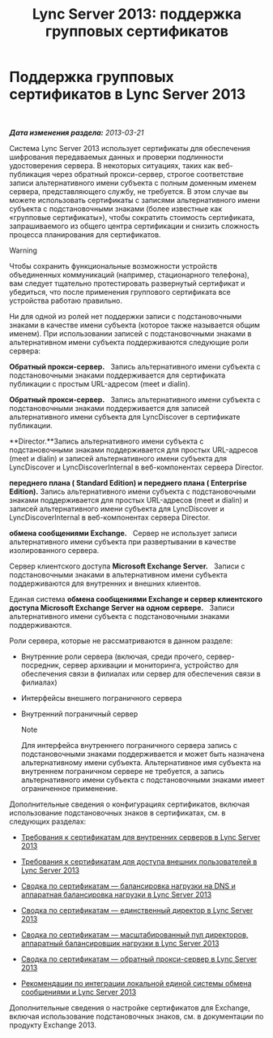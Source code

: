 ﻿---
title: 'Lync Server 2013: поддержка групповых сертификатов'
TOCTitle: Поддержка групповых сертификатов
ms:assetid: 0bae2aa8-b6dc-46f5-a3be-3fe7581809d4
ms:mtpsurl: https://technet.microsoft.com/ru-ru/library/Hh202161(v=OCS.15)
ms:contentKeyID: 49308909
ms.date: 05/19/2016
mtps_version: v=OCS.15
ms.translationtype: HT
---

# Поддержка групповых сертификатов в Lync Server 2013

 

_**Дата изменения раздела:** 2013-03-21_

Система Lync Server 2013 использует сертификаты для обеспечения шифрования передаваемых данных и проверки подлинности удостоверения сервера. В некоторых ситуациях, таких как веб-публикация через обратный прокси-сервер, строгое соответствие записи альтернативного имени субъекта с полным доменным именем сервера, представляющего службу, не требуется. В этом случае вы можете использовать сертификаты с записями альтернативного имени субъекта с подстановочными знаками (более известные как «групповые сертификаты»), чтобы сократить стоимость сертификата, запрашиваемого из общего центра сертификации и снизить сложность процесса планирования для сертификатов.

> [!WARNING]  
> Чтобы сохранить функциональные возможности устройств объединенных коммуникаций (например, стационарного телефона), вам следует тщательно протестировать развернутый сертификат и убедиться, что после применения группового сертификата все устройства работаю правильно.

Ни для одной из ролей нет поддержки записи с подстановочными знаками в качестве имени субъекта (которое также называется общим именем). При использовании записей с подстановочными знаками в альтернативном имени субъекта поддерживаются следующие роли сервера:

   **Обратный прокси-сервер.**   Запись альтернативного имени субъекта с подстановочными знаками поддерживается для сертификата публикации с простым URL-адресом (meet и dialin).

   **Обратный прокси-сервер.**   Запись альтернативного имени субъекта с подстановочными знаками поддерживается для записей альтернативного имени субъекта для LyncDiscover в сертификате публикации.

   **Director.**Запись альтернативного имени субъекта с подстановочными знаками поддерживается для простых URL-адресов (meet и dialin) и записей альтернативного имени субъекта для LyncDiscover и LyncDiscoverInternal в веб-компонентах сервера Director.

   **переднего плана ( Standard Edition) и переднего плана ( Enterprise Edition).** Запись альтернативного имени субъекта с подстановочными знаками поддерживается для простых URL-адресов (meet и dialin) и записей альтернативного имени субъекта для LyncDiscover и LyncDiscoverInternal в веб-компонентах сервера Director.

   **обмена сообщениями Exchange.**   Сервер не использует записи альтернативного имени субъекта при развертывании в качестве изолированного сервера.

   Сервер клиентского доступа **Microsoft Exchange Server.**   Записи с подстановочными знаками в альтернативном имени субъекта поддерживаются для внутренних и внешних клиентов.

   Единая система **обмена сообщениями Exchange и сервер клиентского доступа Microsoft Exchange Server на одном сервере.**   Записи альтернативного имени субъекта с подстановочными знаками поддерживаются.

Роли сервера, которые не рассматриваются в данном разделе:

  - Внутренние роли сервера (включая, среди прочего, сервер- посредник, сервер архивации и мониторинга, устройство для обеспечения связи в филиалах или сервер для обеспечения связи в филиалах)

  - Интерфейсы внешнего пограничного сервера

  - Внутренний пограничный сервер
    
    > [!NOTE]  
    > Для интерфейса внутреннего пограничного сервера запись с подстановочными знаками поддерживается и может быть назначена альтернативному имени субъекта. Альтернативное имя субъекта на внутреннем пограничном сервере не требуется, а запись альтернативного имени субъекта с подстановочными знаками имеет ограниченное применение.

Дополнительные сведения о конфигурациях сертификатов, включая использование подстановочных знаков в сертификатах, см. в следующих разделах:

  - [Требования к сертификатам для внутренних серверов в Lync Server 2013](lync-server-2013-certificate-requirements-for-internal-servers.md)

  - [Требования к сертификатам для доступа внешних пользователей в Lync Server 2013](lync-server-2013-certificate-requirements-for-external-user-access.md)

  - [Сводка по сертификатам — балансировка нагрузки на DNS и аппаратная балансировка нагрузки в Lync Server 2013](lync-server-2013-certificate-summary-dns-and-hlb-load-balanced.md)

  - [Сводка по сертификатам — единственный директор в Lync Server 2013](lync-server-2013-certificate-summary-single-director.md)

  - [Сводка по сертификатам — масштабированный пул директоров, аппаратный балансировщик нагрузки в Lync Server 2013](lync-server-2013-certificate-summary-scaled-director-pool-hardware-load-balancer.md)

  - [Сводка по сертификатам — обратный прокси-сервер в Lync Server 2013](lync-server-2013-certificate-summary-reverse-proxy.md)

  - [Рекомендации по интеграции локальной единой системы обмена сообщениями и Lync Server 2013](lync-server-2013-guidelines-for-integrating-on-premises-unified-messaging.md)

Дополнительные сведения о настройке сертификатов для Exchange, включая использование подстановочных знаков, см. в документации по продукту Exchange 2013.

